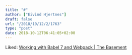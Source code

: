 ```yaml
---
title: "#"
author: ["Eivind Hjertnes"]
draft: false
url: "/2018/10/12/2/1763"
type: "post"
date: 2018-10-12T06:41:05+02:00
---
```


Liked:
[Working
with Babel 7 and Webpack | The Basement](https://www.thebasement.be/working-with-babel-7-and-webpack/)
